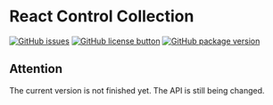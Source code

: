 # **React Control Collection**

[![GitHub issues](https://api.allorigins.win/raw?url=https%3A//img.shields.io/github/issues/afe-gmdg/rcc.svg%3Fstyle%3Dflat)](https://github.com/afe-gmdg/rcc/issues)
[![GitHub license button](https://api.allorigins.win/raw?url=https%3A//img.shields.io/github/license/afe-gmdg/rcc.svg%3Fstyle%3Dflat)](https://github.com/afe-gmdg/rcc/blob/master/LICENSE)
[![GitHub package version](https://api.allorigins.win/raw?url=https%3A//img.shields.io/github/package-json/v/afe-gmdg/rcc.svg%3Fstyle%3Dflat)](https://github.com/afe-gmdg/rcc)

## Attention

The current version is not finished yet. The API is still being changed.
